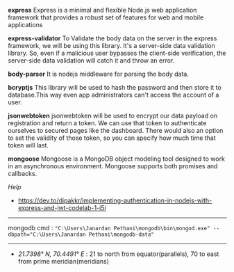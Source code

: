 **express**
Express is a minimal and flexible Node.js web application framework that provides a robust set of features for web and mobile applications

**express-validator**
To Validate the body data on the server in the express framework, we will be using this library. It's a server-side data validation library. So, even if a malicious user bypasses the client-side verification, the server-side data validation will catch it and throw an error.

**body-parser**
It is nodejs middleware for parsing the body data.

**bcryptjs**
This library will be used to hash the password and then store it to database.This way even app administrators can't access the account of a user.

**jsonwebtoken**
jsonwebtoken will be used to encrypt our data payload on registration and return a token. We can use that token to authenticate ourselves to secured pages like the dashboard. There would also an option to set the validity of those token, so you can specify how much time that token will last.

**mongoose**
Mongoose is a MongoDB object modeling tool designed to work in an asynchronous environment. Mongoose supports both promises and callbacks.

_Help_

- https://dev.to/dipakkr/implementing-authentication-in-nodejs-with-express-and-jwt-codelab-1-j5i

---

mongodb cmd : `"C:\Users\Janardan Pethani\mongodb\bin\mongod.exe" --dbpath="C:\Users\Janardan Pethani\mongodb-data"`

---

- _21.7398° N, 70.4491° E_ : 21 to north from equator(parallels), 70 to east from prime meridian(meridians)
